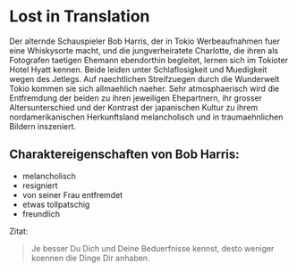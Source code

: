 # Lost in Translation

Der alternde Schauspieler Bob Harris, der in Tokio Werbeaufnahmen fuer eine Whiskysorte macht, und die jungverheiratete Charlotte, die ihren als Fotografen taetigen Ehemann ebendorthin begleitet, lernen sich im Tokioter Hotel Hyatt kennen.
Beide leiden unter Schlaflosigkeit und Muedigkeit wegen des Jetlegs. Auf naechtlichen Streifzuegen durch die Wunderwelt Tokio kommen sie sich allmaehlich naeher.
Sehr atmosphaerisch wird die Entfremdung der beiden zu ihren jeweiligen Ehepartnern, ihr grosser Altersunterschied und der Kontrast der japanischen Kultur zu ihrem nordamerikanischen Herkunftsland melancholisch und in traumaehnlichen Bildern inszeniert.

## Charaktereigenschaften von Bob Harris:

* melancholisch
* resigniert
* von seiner Frau entfremdet
* etwas tollpatschig
* freundlich

Zitat:

> Je besser Du Dich und Deine Beduerfnisse kennst, desto weniger koennen die Dinge Dir anhaben.
